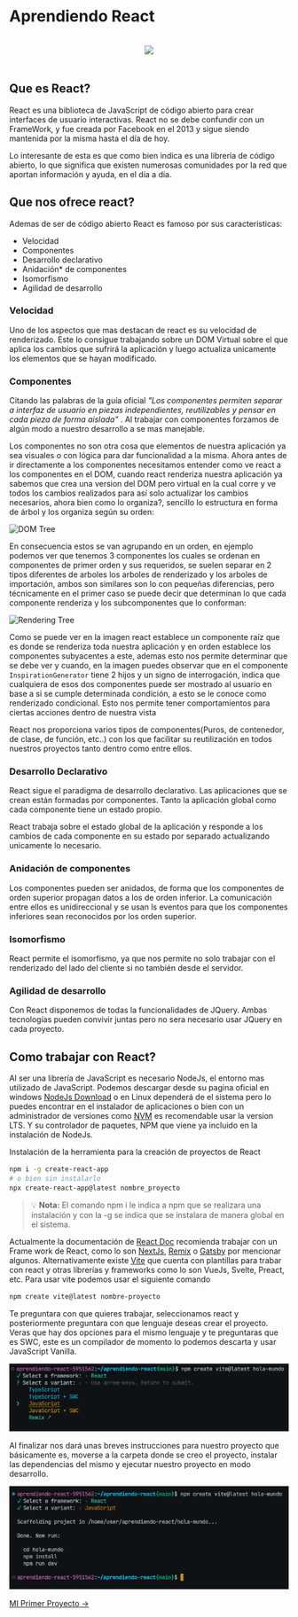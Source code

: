 # Aprendiendo React

<br/>
<div align="center">
    <image src="https://upload.wikimedia.org/wikipedia/commons/thumb/a/a7/React-icon.svg/1200px-React-icon.svg.png" width="300" />
</div>
<br/>

## Que es React?

React es una biblioteca de JavaScript de código abierto para crear interfaces de usuario interactivas. React no se debe confundir con un FrameWork, y fue creada por Facebook en el 2013 y sigue siendo mantenida por la misma hasta el día de hoy.

Lo interesante de esta es que como bien indica es una librería de código abierto, lo que significa que existen numerosas comunidades por la red que aportan información y ayuda, en el día a día.

## Que nos ofrece react?

Ademas de ser de código abierto React es famoso por sus características:

  - Velocidad
  - Componentes
  - Desarrollo declarativo
  - Anidación* de componentes
  - Isomorfismo
  - Agilidad de desarrollo

### Velocidad

Uno de los aspectos que mas destacan de react es su velocidad de renderizado. Este lo consigue trabajando sobre un DOM Virtual sobre el que aplica los cambios que sufrirá la aplicación y luego actualiza unicamente los elementos que se hayan modificado.

### Componentes

Citando las palabras de la guía oficial *"Los componentes permiten separar a interfaz de usuario en piezas independientes, reutilizables y pensar en cada pieza de forma aislada"* . Al trabajar con componentes forzamos de algún modo a nuestro desarrollo a se mas manejable.

Los componentes no son otra cosa que elementos de nuestra aplicación ya sea visuales o con lógica para dar funcionalidad a la misma. Ahora antes de ir directamente a los componentes necesitamos entender como ve react a los componentes en el DOM, cuando react renderiza nuestra aplicación ya sabemos que crea una version del DOM pero virtual en la cual corre y ve todos los cambios realizados para así solo actualizar los cambios necesarios, ahora bien como lo organiza?, sencillo lo estructura en forma de árbol y los organiza según su orden:

![DOM Tree](https://es.react.dev/_next/image?url=%2Fimages%2Fdocs%2Fdiagrams%2Fpreserving_state_dom_tree.dark.png&w=1080&q=75)

En consecuencia estos se van agrupando en un orden,  en ejemplo podemos ver que tenemos 3 componentes los cuales se ordenan en componentes de primer orden y sus requeridos, se suelen separar en 2 tipos diferentes de arboles los arboles de renderizado y los arboles de importación, ambos son similares son lo con pequeñas diferencias, pero técnicamente en el primer caso se puede decir que determinan lo que cada componente renderiza y los subcomponentes que lo conforman:

![Rendering Tree](https://es.react.dev/_next/image?url=%2Fimages%2Fdocs%2Fdiagrams%2Fconditional_render_tree.dark.png&w=640&q=75)

Como se puede ver en la imagen react establece un componente raíz que es donde se renderiza toda nuestra aplicación y en orden establece los componentes subyacentes a este, ademas esto nos permite determinar que se debe ver y cuando, en la imagen puedes observar que en el componente `InspirationGenerator` tiene 2 hijos y un signo de interrogación, indica que cualquiera de esos dos componentes puede ser mostrado al usuario en base a si se cumple determinada condición, a esto se le conoce como renderizado condicional. Esto nos permite tener comportamientos para ciertas acciones dentro de nuestra vista


React nos proporciona varios tipos de componentes(Puros, de contenedor, de clase, de función, etc..) con los que facilitar su reutilización en todos nuestros proyectos tanto dentro como entre ellos.

### Desarrollo Declarativo

React sigue el paradigma de desarrollo declarativo. Las aplicaciones que se crean están formadas por componentes. Tanto la aplicación global como cada componente tiene un estado propio.

React trabaja sobre el estado global de la aplicación y responde a los cambios de cada componente en su estado por separado actualizando unicamente lo necesario.

### Anidación de componentes

Los componentes pueden ser anidados, de forma que los componentes de orden superior propagan datos a los de orden inferior. La comunicación entre ellos es unidireccional y se usan ls eventos para que los componentes inferiores sean reconocidos por los orden superior.

### Isomorfismo

React permite el isomorfismo, ya que nos permite no solo trabajar con el renderizado del lado del cliente si no también desde el servidor.

### Agilidad de desarrollo

Con React disponemos de todas la funcionalidades de JQuery. Ambas tecnologías pueden convivir juntas pero no sera necesario usar JQuery en cada proyecto.

## Como trabajar con React?

Al ser una librería de JavaScript es necesario NodeJs, el entorno mas utilizado de JavaScript. Podemos descargar desde su pagina oficial en windows [NodeJs Download](https://nodejs.org/es/download/) o en Linux dependerá de el sistema pero lo puedes encontrar en el instalador de aplicaciones o bien con un administrador de versiones como [NVM](https://github.com/nvm-sh/nvm) es recomendable usar la version LTS. Y su controlador de paquetes, NPM que viene ya incluido en la instalación de NodeJs.

Instalación de la herramienta para la creación de proyectos de React

```bash
npm i -g create-react-app
# o bien sin instalarlo
npx create-react-app@latest nombre_proyecto
```

> 💡 **Nota:** El comando npm i le indica a npm que se realizara una instalación y con la -g se indica que se instalara de manera global en el sistema.

Actualmente la documentación de [React Doc](https://react.dev/learn) recomienda trabajar con un Frame work de React, como lo son [NextJs](https://nextjs.org/), [Remix](https://remix.run/) o [Gatsby](https://www.gatsbyjs.com/) por mencionar algunos. Alternativamente existe [Vite](https://vitejs.dev/guide/) que cuenta con plantillas para trabar con react y otras librerías y frameworks como lo son VueJs, Svelte, Preact, etc. Para usar vite podemos usar el siguiente comando

```bash
npm create vite@latest nombre-proyecto
```
Te preguntara con que quieres trabajar, seleccionamos react y posteriormente preguntara con que lenguaje deseas crear el proyecto. Veras que hay dos opciones para el mismo lenguaje y te preguntaras que es SWC, este es un compilador de momento lo podemos descarta y usar JavaScript Vanilla.

![Vite React](/images/language.png)

Al finalizar nos dará unas breves instrucciones para nuestro proyecto que básicamente es, moverse a la carpeta donde se creo el proyecto, instalar las dependencias del mismo y ejecutar nuestro proyecto en modo desarrollo.

![Installed](/images/completed.png)

[MI Primer Proyecto ->](/primer-app/README.md)
